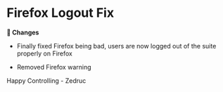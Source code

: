 <div id="changelog"></div>

# Firefox Logout Fix

**🔧 Changes**  

* Finally fixed Firefox being bad, users are now logged out of the suite properly on Firefox

* Removed Firefox warning

Happy Controlling
\- Zedruc
